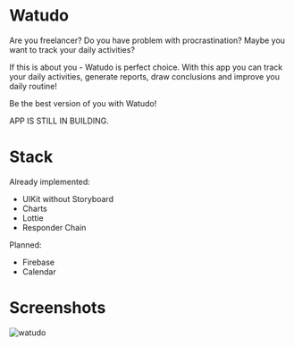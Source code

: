 # Watudo

Are you freelancer?
Do you have problem with procrastination?
Maybe you want to track your daily activities?

If this is about you - Watudo is perfect choice. With this app you can track your daily activities, generate reports, draw conclusions and improve you daily routine!

Be the best version of you with Watudo!

APP IS STILL IN BUILDING. 

# Stack
Already implemented:
- UIKit without Storyboard
- Charts
- Lottie
- Responder Chain

Planned:
- Firebase
- Calendar

# Screenshots

![watudo](https://user-images.githubusercontent.com/86189139/210659669-c4ca0211-330f-47d6-8da4-e059fcea4775.gif)
